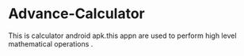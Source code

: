 # Advance-Calculator
 This is calculator android apk.this appn are used to perform high level mathematical operations .
